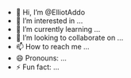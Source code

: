 - 👋 Hi, I’m @ElliotAddo
- 👀 I’m interested in ...
- 🌱 I’m currently learning ...
- 💞️ I’m looking to collaborate on ...
- 📫 How to reach me ...
- 😄 Pronouns: ...
- ⚡ Fun fact: ...

<!---
ElliotAddo/ElliotAddo is a ✨ special ✨ repository because its `README.md` (this file) appears on your GitHub profile.
You can click the Preview link to take a look at your changes.
--->
